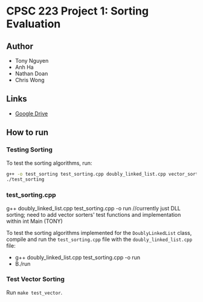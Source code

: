 # CPSC 223 Project 1: Sorting Evaluation

## Author
* Tony Nguyen
* Anh Ha
* Nathan Doan
* Chris Wong

## Links
* [Google Drive](https://drive.google.com/drive/folders/1LjX7IyYtBnobgSr9UCf3vwoGQPKegDV-?usp=share_link)

## How to run

### Testing Sorting
To test the sorting algorithms, run:
```bash
g++ -o test_sorting test_sorting.cpp doubly_linked_list.cpp vector_sorter.cpp
./test_sorting
```

### test_sorting.cpp
g++ doubly_linked_list.cpp test_sorting.cpp -o run //currently just DLL sorting; need to add vector sorters' test functions and implementation within int Main (TONY)

To test the sorting algorithms implemented for the `DoublyLinkedList` class, compile and run the `test_sorting.cpp` file with the `doubly_linked_list.cpp` file:
* g++ doubly_linked_list.cpp test_sorting.cpp -o run
* B./run

### Test Vector Sorting
Run `make test_vector`.